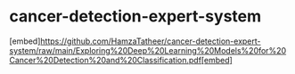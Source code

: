 # cancer-detection-expert-system


[embed]https://github.com/HamzaTatheer/cancer-detection-expert-system/raw/main/Exploring%20Deep%20Learning%20Models%20for%20Cancer%20Detection%20and%20Classification.pdf[embed]
